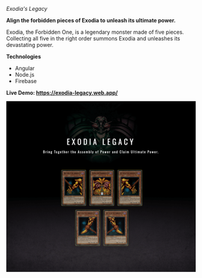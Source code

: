 *Exodia's Legacy*

**Align the forbidden pieces of Exodia to unleash its ultimate power.**

Exodia, the Forbidden One, is a legendary monster made of five pieces. Collecting all five in the right order summons Exodia and unleashes its devastating power.

**Technologies**

- Angular
- Node.js
- Firebase

**Live Demo: https://exodia-legacy.web.app/**

![Exodia Screenshot](./src/assets/app-screenshot.png)